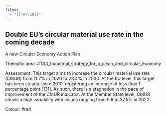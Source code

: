 ```yaml
---
files:
  - "[[TA7.18]]"
---
```

## Double EU’s circular material use rate in the coming decade
A new Circular Economy Action Plan

Thematic area: #TA3_Industrial_strategy_for_a_clean_and_circular_economy

Assessment: This target aims to increase the circular material use rate (CMUR) from 11.7% in 2020 to 23.4% in 2030. At the EU level, this target has been steady since 2010, registering an increase of less than 1 percentage point [131]. As such, there is a stagnation in the pace of improvement of the CMUR indicator. At the Member State level, CMUR shows a high variability with values ranging from 0.6 to 27.5% in 2022.

Colour: #red